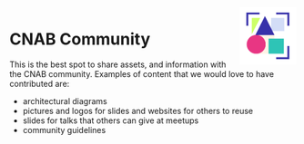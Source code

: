 <img align="right" src="images/logos/cnab-logo/icon.png" width="100px"/>

# CNAB Community

This is the best spot to share assets, and information with the CNAB community. Examples of content that we would love to have contributed are:

* architectural diagrams
* pictures and logos for slides and websites for others to reuse
* slides for talks that others can give at meetups
* community guidelines

